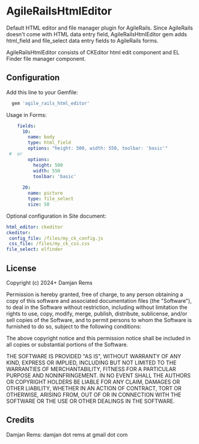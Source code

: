 # AgileRailsHtmlEditor

Default HTML editor and file manager plugin for AgileRails. Since AgileRails doesn't come with HTML data entry field, 
AgileRailsHtmlEditor gem adds html_field and file_select data entry fields to AgileRails forms.

AgileRailsHtmlEditor consists of CKEditor html edit component and EL Finder file manager component.

Configuration
----------------

Add this line to your Gemfile:
```ruby
  gem 'agile_rails_html_editor'
```  

Usage in Forms:
```yaml
    fields:
      10:
        name: body
        type: html_field
        options: "height: 500, width: 550, toolbar: 'basic'" 
 #  or 
        options: 
          height: 500
          width: 550
          toolbar: 'basic' 
		
      20:
        name: picture
        type: file_select
        size: 50
```

Optional configuration in Site document:
```yaml
html_editor: ckeditor
ckeditor:
 config_file: /files/my_ck_config.js
 css_file: /files/my_ck_css.css
file_select: elfinder
```

License
-------

Copyright (c) 2024+ Damjan Rems

Permission is hereby granted, free of charge, to any person obtaining
a copy of this software and associated documentation files (the
"Software"), to deal in the Software without restriction, including
without limitation the rights to use, copy, modify, merge, publish,
distribute, sublicense, and/or sell copies of the Software, and to
permit persons to whom the Software is furnished to do so, subject to
the following conditions:

The above copyright notice and this permission notice shall be
included in all copies or substantial portions of the Software.

THE SOFTWARE IS PROVIDED "AS IS", WITHOUT WARRANTY OF ANY KIND,
EXPRESS OR IMPLIED, INCLUDING BUT NOT LIMITED TO THE WARRANTIES OF
MERCHANTABILITY, FITNESS FOR A PARTICULAR PURPOSE AND
NONINFRINGEMENT. IN NO EVENT SHALL THE AUTHORS OR COPYRIGHT HOLDERS BE
LIABLE FOR ANY CLAIM, DAMAGES OR OTHER LIABILITY, WHETHER IN AN ACTION
OF CONTRACT, TORT OR OTHERWISE, ARISING FROM, OUT OF OR IN CONNECTION
WITH THE SOFTWARE OR THE USE OR OTHER DEALINGS IN THE SOFTWARE.

Credits
-------

Damjan Rems: damjan dot rems at gmail dot com
